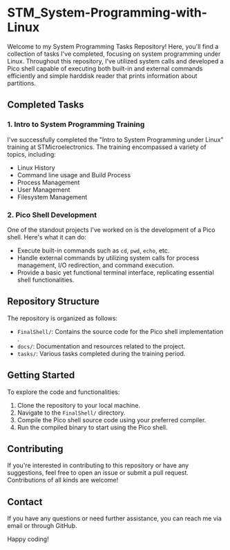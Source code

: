 # STM_System-Programming-with-Linux

Welcome to my System Programming Tasks Repository! Here, you'll find a collection of tasks I've completed, focusing on system programming under Linux. Throughout this repository, I've utilized system calls and developed a Pico shell capable of executing both built-in and external commands efficiently and simple harddisk reader that prints information about partitions.

## Completed Tasks

### 1. Intro to System Programming Training

I've successfully completed the "Intro to System Programming under Linux" training at STMicroelectronics. The training encompassed a variety of topics, including:
- Linux History
- Command line usage and Build Process
- Process Management
- User Management
- Filesystem Management

### 2. Pico Shell Development

One of the standout projects I've worked on is the development of a Pico shell. Here's what it can do:
- Execute built-in commands such as `cd`, `pwd`, `echo`, etc.
- Handle external commands by utilizing system calls for process management, I/O redirection, and command execution.
- Provide a basic yet functional terminal interface, replicating essential shell functionalities.

## Repository Structure

The repository is organized as follows:
- `FinalShell/`: Contains the source code for the Pico shell implementation .
- `docs/`: Documentation and resources related to the project.
- `tasks/`: Various tasks completed during the training period.

## Getting Started

To explore the code and functionalities:
1. Clone the repository to your local machine.
2. Navigate to the `FinalShell/` directory.
3. Compile the Pico shell source code using your preferred compiler.
4. Run the compiled binary to start using the Pico shell.

## Contributing

If you're interested in contributing to this repository or have any suggestions, feel free to open an issue or submit a pull request. Contributions of all kinds are welcome!

## Contact

If you have any questions or need further assistance, you can reach me via email or through GitHub.

Happy coding!
